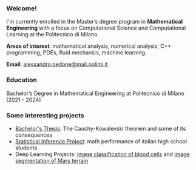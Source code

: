### Welcome! 
I'm currently enrolled in the Master’s degree program in __Mathematical Engineering__ with a focus on Computational Science and Computational Learning at the Politecnico di Milano.

__Areas of interest__: mathematical analysis, numerical analysis, C++ programming, PDEs, fluid mechanics, machine learning.

__Email__: alessandro.pedone@mail.polimi.it

### Education
Bachelor’s Degree in Mathematical Engineering at Politecnico di Milano [2021 - 2024]

### Some interesting projects
- [Bachelor's Thesis](https://github.com/alessandropedone/cauchy-kowalevski-theorem): The Cauchy-Kowalevski theorem and some of its consequences
- [Statistical Inference Project](https://github.com/alessandropedone/statistical-inference-project): math performance of italian high school students
- Deep Learning Projects: [image classification of blood cells](https://github.com/alessandropedone/anndl-hw1) and [image segmentation of Mars terrain](https://github.com/alessandropedone/anndl-hw2)
